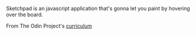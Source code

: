 Sketchpad is an javascript application that's gonna let you paint by hovering over the board.

From The Odin Project's [curriculum](http://www.theodinproject.com/web-development-101/html-css)
